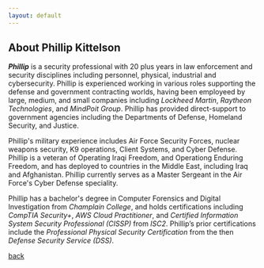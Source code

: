 ```yaml
---
layout: default
---
```


## About Phillip Kittelson

**_Phillip_** is a security professional with 20 plus years in law enforcement and security disciplines including personnel, physical, industrial and cybersecurity. Phillip is experienced working in various roles supporting the defense and government contracting worlds, having been employeed by large, medium, and small companies including _Lockheed Martin_, _Raytheon Technologies_, and _MindPoit Group_. Phillip has provided direct-support to government agencies including the Departments of Defense, Homeland Security, and Justice.

Phillip's military experience includes Air Force Security Forces, nuclear weapons security, K9 operations, Client Systems, and Cyber Defense. Phillip is a veteran of Operating Iraqi Freedom, and Operationg Enduring Freedom, and has deployed to countries in the Middle East, including Iraq and Afghanistan. Phillip currently serves as a Master Sergeant in the Air Force's Cyber Defense speciality.

Phillip has a bachelor's degree in Computer Forensics and Digital Investigation from _Champlain College_, and holds certifications including _CompTIA
Security+_, _AWS Cloud Practitioner_, and _Certified Information System Security Professional (CISSP)_ from _ISC2_. Phillip’s prior certifications include the
_Professional Physical Security Certification_ from the then _Defense Security Service (DSS)_.

[back](./)
